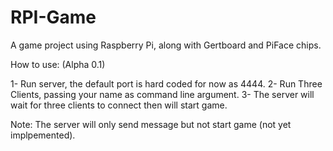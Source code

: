 RPI-Game
========

A game project using Raspberry Pi, along with Gertboard and PiFace chips.

How to use: (Alpha 0.1)

1- Run server, the default port is hard coded for now as 4444.
2- Run Three Clients, passing your name as command line argument.
3- The server will wait for three clients to connect then will start game.

Note: The server will only send message but not start game (not yet implpemented).

